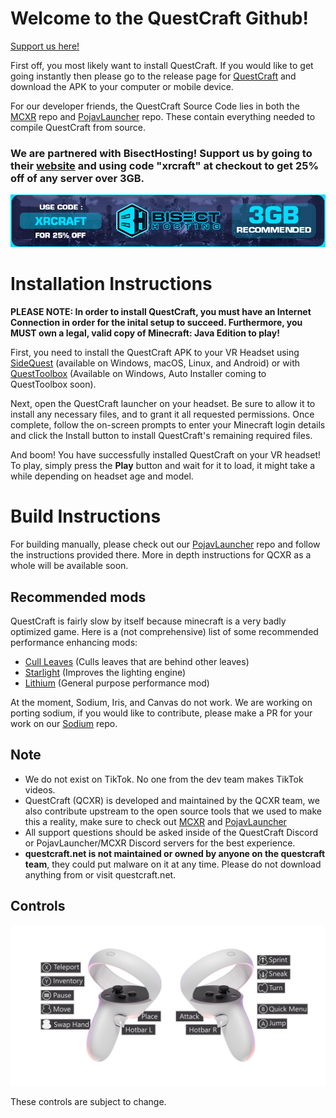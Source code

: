 # Welcome to the QuestCraft Github!
[Support us here!](https://www.patreon.com/QuestCraftXR)

First off, you most likely want to install QuestCraft. If you would like to get going instantly then please go to the release page for [QuestCraft](https://github.com/QuestCraftPlusPlus/QuestCraft/releases/latest) and download the APK to your computer or mobile device.

For our developer friends, the QuestCraft Source Code lies in both the [MCXR](https://github.com/QuestCraftPlusPlus/MCXR) repo and [PojavLauncher](https://github.com/QuestCraftPlusPlus/PojavLauncher) repo. These contain everything needed to compile QuestCraft from source.

### We are partnered with BisectHosting! Support us by going to their [website](https://bisecthosting.com/xrcraft) and using code "xrcraft" at checkout to get 25% off of any server over 3GB.

![sponsor image](/partnerimage.png)
# Installation Instructions

**PLEASE NOTE: In order to install QuestCraft, you must have an Internet Connection in order for the inital setup to succeed. Furthermore, you MUST own a legal, valid copy of Minecraft: Java Edition to play!**

First, you need to install the QuestCraft APK to your VR Headset using [SideQuest](https://sidequestvr.com) (available on Windows, macOS, Linux, and Android) or with [QuestToolbox](https://github.com/mitchv2020/QuestToolbox) (Available on Windows, Auto Installer coming to QuestToolbox soon).

Next, open the QuestCraft launcher on your headset. Be sure to allow it to install any necessary files, and to grant it all requested permissions. Once complete, follow the on-screen prompts to enter your Minecraft login details and click the Install button to install QuestCraft's remaining required files.

And boom! You have successfully installed QuestCraft on your VR headset! To play, simply press the **Play** button and wait for it to load, it might take a while depending on headset age and model.

# Build Instructions

For building manually, please check out our [PojavLauncher](https://github.com/QuestCraftPlusPlus/PojavLauncher) repo and follow the instructions provided there. More in depth instructions for QCXR as a whole will be available soon.

## Recommended mods

QuestCraft is fairly slow by itself because minecraft is a very badly optimized game. Here is a (not comprehensive) list of some recommended performance enhancing mods:
- [Cull Leaves](https://curseforge.com/minecraft/mc-mods/cull-leaves) (Culls leaves that are behind other leaves)
- [Starlight](https://curseforge.com/minecraft/mc-mods/starlight) (Improves the lighting engine)
- [Lithium](https://www.curseforge.com/minecraft/mc-mods/lithium) (General purpose performance mod)

At the moment, Sodium, Iris, and Canvas do not work. We are working on porting sodium, if you would like to contribute, please make a PR for your work on our [Sodium](https://github.com/QuestCraftPlusPlus/sodium-fabric) repo.

## Note
- We do not exist on TikTok. No one from the dev team makes TikTok videos. 
- QuestCraft (QCXR) is developed and maintained by the QCXR team, we also contribute upstream to the open source tools that we used to make this a reality, make sure to check out [MCXR](https://github.com/Sorenon/MCXR) and [PojavLauncher](https://github.com/PojavLauncherTeam/PojavLauncher)
- All support questions should be asked inside of the QuestCraft Discord or PojavLauncher/MCXR Discord servers for the best experience.
- **questcraft.net is not maintained or owned by anyone on the questcraft team**, they could put malware on it at any time. Please do not download anything from or visit questcraft.net.

## Controls

![There's supposed to be controls here](/Control.png)

These controls are subject to change.
